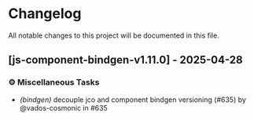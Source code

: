 # Changelog

All notable changes to this project will be documented in this file.

## [js-component-bindgen-v1.11.0] - 2025-04-28

### ⚙️ Miscellaneous Tasks

* *(bindgen)* decouple jco and component bindgen versioning (#635) by @vados-cosmonic in #635

